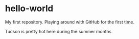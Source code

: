 # hello-world
My first repository.  Playing around with GitHub for the first time.

Tucson is pretty hot here during the summer months.
